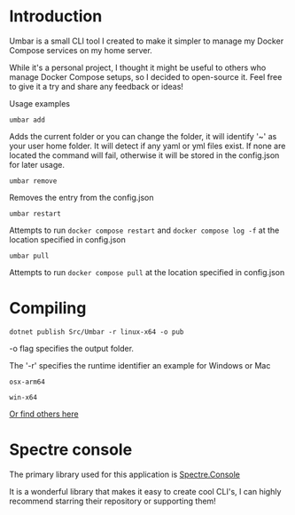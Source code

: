 # Introduction

Umbar is a small CLI tool I created to make it simpler to manage my Docker Compose services on my home server.

While it's a personal project, I thought it might be useful to others who manage Docker Compose setups, 
so I decided to open-source it. Feel free to give it a try and share any feedback or ideas!


Usage examples

`umbar add`

Adds the current folder or you can change the folder, it will identify '~' as your user home folder. It will detect if any yaml or yml files exist. If none are located the command will fail, otherwise it will be stored in the config.json for later usage.

`umbar remove`

Removes the entry from the config.json

`umbar restart`

Attempts to run `docker compose restart` and `docker compose log -f` at the location specified in config.json

`umbar pull` 

Attempts to run `docker compose pull` at the location specified in config.json

# Compiling

`dotnet publish Src/Umbar -r linux-x64 -o pub`

-o flag specifies the output folder.

The '-r' specifies the runtime identifier
an example for Windows or Mac

`osx-arm64`

`win-x64`

[Or find others here](https://learn.microsoft.com/en-us/dotnet/core/rid-catalog)


# Spectre console

The primary library used for this application is [Spectre.Console](https://github.com/spectreconsole/spectre.console/)

It is a wonderful library that makes it easy to create cool CLI's, I can highly recommend starring their repository or supporting them!
